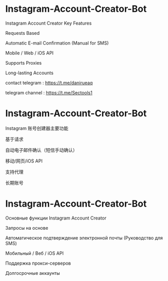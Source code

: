 # Instagram-Account-Creator-Bot
Instagram Account Creator  Key Features

Requests Based

Automatic E-mail Confirmation (Manual for SMS)

Mobile / Web / iOS API

Supports Proxies

Long-lasting Accounts


contact telegram : https://t.me/danirueaq


telegram channel : https://t.me/Sectools1

# Instagram-Account-Creator-Bot
Instagram 账号创建器主要功能

基于请求

自动电子邮件确认（短信手动确认）

移动/网页/iOS API

支持代理

长期账号

# Instagram-Account-Creator-Bot
Основные функции Instagram Account Creator

Запросы на основе

Автоматическое подтверждение электронной почты (Руководство для SMS)

Мобильный / Веб / iOS API

Поддержка прокси-серверов

Долгосрочные аккаунты
